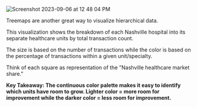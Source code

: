 ![Screenshot 2023-09-06 at 12 48 04 PM](https://github.com/RodNSS/Treemap_Demo/assets/92232804/efea2af5-048a-47a9-8400-897be3753bf9)

Treemaps are another great way to visualize hierarchical data.

This visualization shows the breakdown of each Nashville hospital into its separate healthcare units by total transaction count.

The size is based on the number of transactions while the color is based on the percentage of transactions within a given unit/specialty.

Think of each square as representation of the "Nashville healthcare market share."

**Key Takeaway: The continuous color palette makes it easy to identify which units have room to grow. Lighter color = more room for improvement while the darker color = less room for improvement.**
